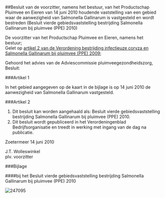 <meta http-equiv='Content-Type' content='text/html; charset=utf-8' />

##Besluit van de voorzitter, namens het bestuur, van het Productschap Pluimvee en Eieren van 14 juni 2010 houdende vaststelling van een gebied waar de aanwezigheid van Salmonella Gallinarum is vastgesteld en wordt bestreden (Besluit vierde gebiedsvaststelling bestrijding Salmonella Gallinarum bij pluimvee (PPE) 2010)

De voorzitter van het Productschap Pluimvee en Eieren, namens het bestuur;  
Gelet op [artikel 2 van de Verordening bestrijding infectieuze coryza en Salmonella Gallinarum bij pluimvee (PPE) 2009](../../../../../../../../../../pbo/verordening/bestrijding/infectieuze/coryza/en/salmonella/gallinarum/bij/etc/BWBR0027187/README.md);

Gehoord het advies van de Adviescommissie pluimveegezondheidszorg,
Besluit:    

###Artikel 1 

In het gebied aangegeven op de kaart in de bijlage is op 14 juni 2010 de aanwezigheid van Salmonella Gallinarum vastgesteld. 

###Artikel 2 

1. Dit besluit kan worden aangehaald als: Besluit vierde gebiedsvaststelling bestrijding Salmonella Gallinarum bij pluimvee (PPE) 2010. 
2. Dit besluit wordt gepubliceerd in het Verordeningenblad Bedrijfsorganisatie en treedt in werking met ingang van de dag na publicatie.

Zoetermeer 
14 juni 2010   

J.T. Wolleswinkel  
plv. voorzitter  

###Bijlage 

####bij het Besluit vierde gebiedsvaststelling bestrijding Salmonella Gallinarum bij pluimvee (PPE) 2010

![247095](http://wetten.overheid.nl/Illustration/247095)

